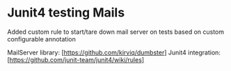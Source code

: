 # Junit4 testing Mails
Added custom rule to start/tare down mail server on tests based on custom configurable annotation

MailServer library: [https://github.com/kirviq/dumbster]
Junit4 integration: [https://github.com/junit-team/junit4/wiki/rules]
 